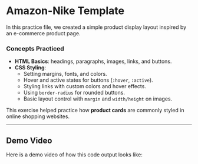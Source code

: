 # Amazon-Nike Template  

In this practice file, we created a simple product display layout inspired by an e-commerce product page.  

### Concepts Practiced  
- **HTML Basics**: headings, paragraphs, images, links, and buttons.  
- **CSS Styling**:  
  - Setting margins, fonts, and colors.  
  - Hover and active states for buttons (`:hover`, `:active`).  
  - Styling links with custom colors and hover effects.  
  - Using `border-radius` for rounded buttons.  
  - Basic layout control with `margin` and `width/height` on images.  

This exercise helped practice how **product cards** are commonly styled in online shopping websites. 

---

## Demo Video  

Here is a demo video of how this code output looks like: 